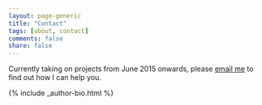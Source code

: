 ```yaml
---
layout: page-generic
title: "Contact"
tags: [about, contact]
comments: false
share: false
---
```


<p class="notice">Currently taking on projects from June 2015 onwards, please <a href="mailto:{{ site.owner.email }}">email me</a> to find out how I can help you.</p>

<div class="contact">
    {% include _author-bio.html %}
</div>